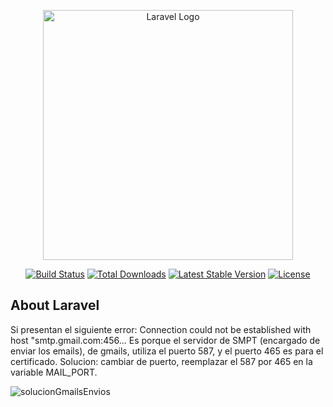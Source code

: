 <p align="center"><a href="https://laravel.com" target="_blank"><img src="https://raw.githubusercontent.com/laravel/art/master/logo-lockup/5%20SVG/2%20CMYK/1%20Full%20Color/laravel-logolockup-cmyk-red.svg" width="400" alt="Laravel Logo"></a></p>

<p align="center">
<a href="https://github.com/laravel/framework/actions"><img src="https://github.com/laravel/framework/workflows/tests/badge.svg" alt="Build Status"></a>
<a href="https://packagist.org/packages/laravel/framework"><img src="https://img.shields.io/packagist/dt/laravel/framework" alt="Total Downloads"></a>
<a href="https://packagist.org/packages/laravel/framework"><img src="https://img.shields.io/packagist/v/laravel/framework" alt="Latest Stable Version"></a>
<a href="https://packagist.org/packages/laravel/framework"><img src="https://img.shields.io/packagist/l/laravel/framework" alt="License"></a>
</p>

## About Laravel

Si presentan el siguiente error: Connection could not be established with host "smtp.gmail.com:456...
Es porque el servidor de SMPT (encargado de enviar los emails), de gmails, utiliza el puerto 587, y el puerto 465 es para el certificado.
Solucion: cambiar de puerto, reemplazar el 587 por 465 en la variable MAIL_PORT. 


![solucionGmailsEnvios](https://github.com/juanlti/AppWeb-Mailable/assets/47389717/fb2cc405-359b-4817-8fae-a837cd0efb66)
